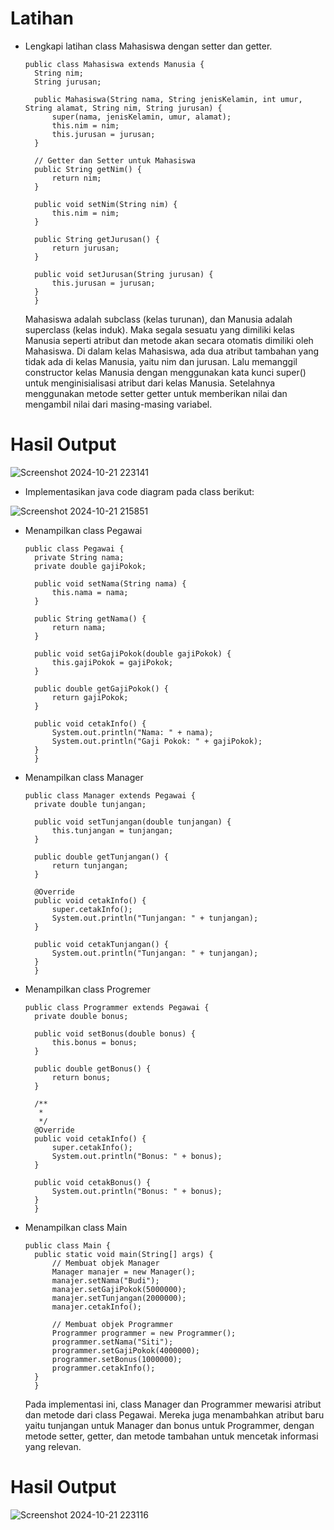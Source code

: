 # Latihan
* Lengkapi latihan class Mahasiswa dengan setter dan getter.
  ```
  public class Mahasiswa extends Manusia {
    String nim;
    String jurusan;

    public Mahasiswa(String nama, String jenisKelamin, int umur, String alamat, String nim, String jurusan) {
        super(nama, jenisKelamin, umur, alamat);
        this.nim = nim;
        this.jurusan = jurusan;
    }

    // Getter dan Setter untuk Mahasiswa
    public String getNim() {
        return nim;
    }

    public void setNim(String nim) {
        this.nim = nim;
    }

    public String getJurusan() {
        return jurusan;
    }

    public void setJurusan(String jurusan) {
        this.jurusan = jurusan;
    }
    }
  ```
  Mahasiswa adalah subclass (kelas turunan), dan Manusia adalah superclass (kelas induk). Maka segala sesuatu yang dimiliki kelas Manusia seperti atribut dan metode akan secara otomatis dimiliki oleh Mahasiswa. Di dalam kelas Mahasiswa, ada dua atribut tambahan yang tidak ada di kelas Manusia, yaitu nim dan jurusan. Lalu memanggil constructor kelas Manusia dengan menggunakan kata kunci super() untuk menginisialisasi atribut dari kelas Manusia. Setelahnya menggunakan metode setter getter untuk memberikan nilai dan mengambil nilai dari masing-masing variabel.
# Hasil Output
![Screenshot 2024-10-21 223141](https://github.com/user-attachments/assets/e908e783-f576-462c-a1b8-f650fd614125)
* Implementasikan java code diagram pada class berikut:

![Screenshot 2024-10-21 215851](https://github.com/user-attachments/assets/b18f60c6-4934-4cc6-96b0-a36bfe179290)

- Menampilkan class Pegawai
  ```
  public class Pegawai {
    private String nama;
    private double gajiPokok;

    public void setNama(String nama) {
        this.nama = nama;
    }

    public String getNama() {
        return nama;
    }

    public void setGajiPokok(double gajiPokok) {
        this.gajiPokok = gajiPokok;
    }

    public double getGajiPokok() {
        return gajiPokok;
    }

    public void cetakInfo() {
        System.out.println("Nama: " + nama);
        System.out.println("Gaji Pokok: " + gajiPokok);
    }
    }
    ```
- Menampilkan class Manager
  ```
  public class Manager extends Pegawai {
    private double tunjangan;

    public void setTunjangan(double tunjangan) {
        this.tunjangan = tunjangan;
    }

    public double getTunjangan() {
        return tunjangan;
    }

    @Override
    public void cetakInfo() {
        super.cetakInfo();
        System.out.println("Tunjangan: " + tunjangan);
    }

    public void cetakTunjangan() {
        System.out.println("Tunjangan: " + tunjangan);
    }
    }
    ```
- Menampilkan class Progremer
  ```
  public class Programmer extends Pegawai {
    private double bonus;

    public void setBonus(double bonus) {
        this.bonus = bonus;
    }

    public double getBonus() {
        return bonus;
    }

    /**
     *
     */
    @Override
    public void cetakInfo() {
        super.cetakInfo();
        System.out.println("Bonus: " + bonus);
    }

    public void cetakBonus() {
        System.out.println("Bonus: " + bonus);
    }
    }
    ```
- Menampilkan class Main
  ```
  public class Main {
    public static void main(String[] args) {
        // Membuat objek Manager
        Manager manajer = new Manager();
        manajer.setNama("Budi");
        manajer.setGajiPokok(5000000);
        manajer.setTunjangan(2000000);
        manajer.cetakInfo();

        // Membuat objek Programmer
        Programmer programmer = new Programmer();
        programmer.setNama("Siti");
        programmer.setGajiPokok(4000000);
        programmer.setBonus(1000000);
        programmer.cetakInfo();
    }
    }
    ```
  Pada implementasi ini, class Manager dan Programmer mewarisi atribut dan metode dari class Pegawai. Mereka juga menambahkan atribut baru yaitu tunjangan untuk Manager dan bonus untuk Programmer, dengan metode setter, getter, dan metode tambahan untuk mencetak informasi yang relevan.
# Hasil Output
![Screenshot 2024-10-21 223116](https://github.com/user-attachments/assets/485ee40a-6387-442f-8e7d-35ea92ca42eb)
